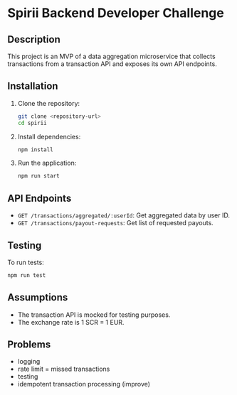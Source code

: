# Spirii Backend Developer Challenge

## Description

This project is an MVP of a data aggregation microservice that collects transactions from a transaction API and exposes its own API endpoints.

## Installation

1. Clone the repository:
   ```bash
   git clone <repository-url>
   cd spirii
   ```

2. Install dependencies:
   ```bash
   npm install
   ```

3. Run the application:
   ```bash
   npm run start
   ```

## API Endpoints

- `GET /transactions/aggregated/:userId`: Get aggregated data by user ID.
- `GET /transactions/payout-requests`: Get list of requested payouts.

## Testing

To run tests:
```bash
npm run test
```

## Assumptions

- The transaction API is mocked for testing purposes.
- The exchange rate is 1 SCR = 1 EUR.

## Problems
- logging
- rate limit = missed transactions
- testing
- idempotent transaction processing (improve)